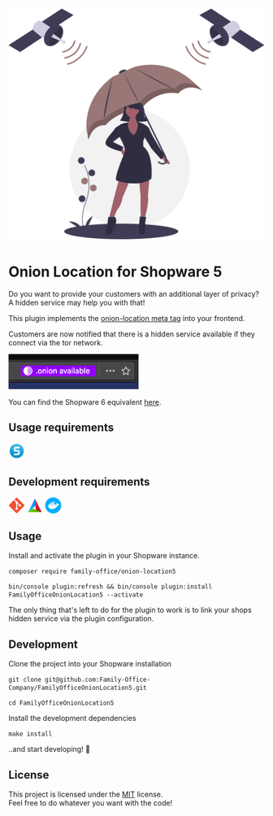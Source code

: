<h1 align="center">
    <img src="assets/logo.svg" width="512px">
</h1>

# Onion Location for Shopware 5

Do you want to provide your customers with an additional layer of privacy? A hidden service may help you with that!

This plugin implements the [onion-location meta tag](https://community.torproject.org/onion-services/advanced/onion-location/#using-an-html-<meta>-attribute) into your frontend.

Customers are now notified that there is a hidden service available if they connect via the tor network.

<img src="assets/onion_available.png" width="256px">

You can find the Shopware 6 equivalent [here](https://github.com/Family-Office-Company/FamilyOfficeOnionLocation).

## Usage requirements

<p float="left">
    <a href="http://shopware.com"><img src="assets/shopware.png" alt="shopware" width="32"/></a>
</p>

## Development requirements

<p float="left">
    <a href="https://git-scm.com"><img src="assets/git.png" alt="git" width="32"/></a>
    <a href="https://cmake.org"><img src="assets/cmake.png" alt="cmake" width="32"/></a>
    <a href="https://www.docker.com"><img src="assets/docker.png" alt="docker" width="32"/></a>
</p>

## Usage

Install and activate the plugin in your Shopware instance.

```
composer require family-office/onion-location5
```

```
bin/console plugin:refresh && bin/console plugin:install FamilyOfficeOnionLocation5 --activate
```

The only thing that's left to do for the plugin to work is to link your shops hidden service via the plugin configuration.

## Development

Clone the project into your Shopware installation

```shell
git clone git@github.com:Family-Office-Company/FamilyOfficeOnionLocation5.git
```

```shell
cd FamilyOfficeOnionLocation5
```

Install the development dependencies

```shell
make install
```

..and start developing! 🥳

## License

This project is licensed under the [MIT](LICENSE) license.  
Feel free to do whatever you want with the code!
